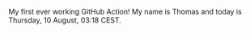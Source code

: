 My first ever working GitHub Action!
My name is Thomas and today is Thursday, 10 August, 03:18 CEST. 

